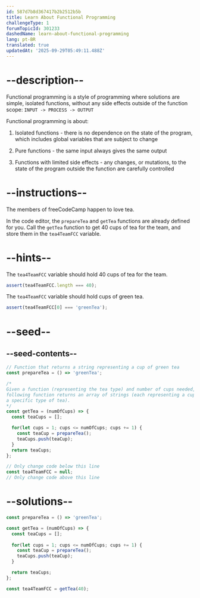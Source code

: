 ```yaml
---
id: 587d7b8d367417b2b2512b5b
title: Learn About Functional Programming
challengeType: 1
forumTopicId: 301233
dashedName: learn-about-functional-programming
lang: pt-BR
translated: true
updatedAt: '2025-09-29T05:49:11.488Z'
---
```


# --description--

Functional programming is a style of programming where solutions are simple, isolated functions, without any side effects outside of the function scope: `INPUT -> PROCESS -> OUTPUT`

Functional programming is about:

1) Isolated functions - there is no dependence on the state of the program, which includes global variables that are subject to change

2) Pure functions - the same input always gives the same output

3) Functions with limited side effects - any changes, or mutations, to the state of the program outside the function are carefully controlled

# --instructions--

The members of freeCodeCamp happen to love tea.

In the code editor, the `prepareTea` and `getTea` functions are already defined for you. Call the `getTea` function to get 40 cups of tea for the team, and store them in the `tea4TeamFCC` variable.

# --hints--

The `tea4TeamFCC` variable should hold 40 cups of tea for the team.

```js
assert(tea4TeamFCC.length === 40);
```

The `tea4TeamFCC` variable should hold cups of green tea.

```js
assert(tea4TeamFCC[0] === 'greenTea');
```

# --seed--

## --seed-contents--

```js
// Function that returns a string representing a cup of green tea
const prepareTea = () => 'greenTea';

/*
Given a function (representing the tea type) and number of cups needed, the
following function returns an array of strings (each representing a cup of
a specific type of tea).
*/
const getTea = (numOfCups) => {
  const teaCups = [];

  for(let cups = 1; cups <= numOfCups; cups += 1) {
    const teaCup = prepareTea();
    teaCups.push(teaCup);
  }
  return teaCups;
};

// Only change code below this line
const tea4TeamFCC = null;
// Only change code above this line
```

# --solutions--

```js
const prepareTea = () => 'greenTea';

const getTea = (numOfCups) => {
  const teaCups = [];
  
  for(let cups = 1; cups <= numOfCups; cups += 1) {
    const teaCup = prepareTea();
    teaCups.push(teaCup);
  }

  return teaCups;
};

const tea4TeamFCC = getTea(40); 
```
